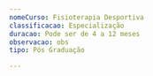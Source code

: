 ```yaml
---
nomeCurso: Fisioterapia Desportiva
classificacao: Especialização
duracao: Pode ser de 4 a 12 meses
observacao: obs
tipo: Pós Graduação

---
```


